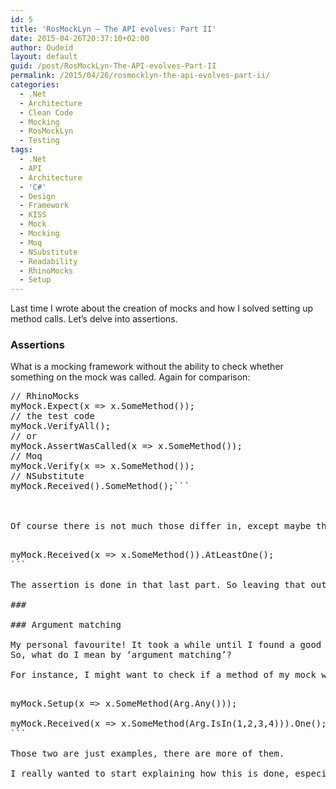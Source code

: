 ```yaml
---
id: 5
title: 'RosMockLyn – The API evolves: Part II'
date: 2015-04-26T20:37:10+02:00
author: Qudeid
layout: default
guid: /post/RosMockLyn-The-API-evolves-Part-II
permalink: /2015/04/26/rosmocklyn-the-api-evolves-part-ii/
categories:
  - .Net
  - Architecture
  - Clean Code
  - Mocking
  - RosMockLyn
  - Testing
tags:
  - .Net
  - API
  - Architecture
  - 'C#'
  - Design
  - Framework
  - KISS
  - Mock
  - Mocking
  - Moq
  - NSubstitute
  - Readability
  - RhinoMocks
  - Setup
---
```

Last time I wrote about the creation of mocks and how I solved setting up method calls. Let’s delve into assertions.

### Assertions

What is a mocking framework without the ability to check whether something on the mock was called. Again for comparison:

<pre class="EnlighterJSRAW" data-enlighter-language="generic">// RhinoMocks 
myMock.Expect(x =&gt; x.SomeMethod());
// the test code 
myMock.VerifyAll();
// or 
myMock.AssertWasCalled(x =&gt; x.SomeMethod());
// Moq 
myMock.Verify(x =&gt; x.SomeMethod());
// NSubstitute 
myMock.Received().SomeMethod();```

&nbsp;

Of course there is not much those differ in, except maybe the first shown here from RhinoMocks. Same as with setting up methods I wanted to do the same as NSubstitute does here but ran into the same problems as before. I’ve actually never checked if NSubstitute has similar issues that I discovered. Anyhow, I do it like so:

<pre class="EnlighterJSRAW">myMock.Received(x =&gt; x.SomeMethod()).AtLeastOne();
```

The assertion is done in that last part. So leaving that out actually does nothing at all apart from blowing some CPU cycles into the air.

### &nbsp;

### Argument matching

My personal favourite! It took a while until I found a good way to do this, although in the end I was very inspired by one of the above frameworks, can’t remember which, though. First of all, API wise none of the mocking frameworks I mentioned differ much. Maybe another name but roughly the same functionality.  
So, what do I mean by ‘argument matching’?

For instance, I might want to check if a method of my mock was called but I don’t care about with what parameters, or I don’t care about one of the parameters. That’s where argument matching comes in:

<pre class="EnlighterJSRAW">myMock.Setup(x =&gt; x.SomeMethod(Arg.Any()));

myMock.Received(x =&gt; x.SomeMethod(Arg.IsIn(1,2,3,4))).One();
```

Those two are just examples, there are more of them.

I really wanted to start explaining how this is done, especially since how can an integer tell it should be ‘any’? Long story short – I might explain it in more detail in a separate post – there is some re-routing logic on the mock statically.